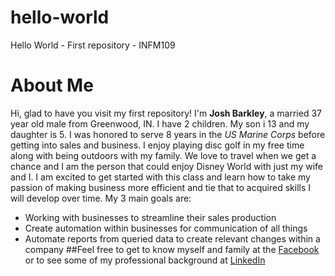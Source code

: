 # hello-world
Hello World - First repository - INFM109
# About Me
Hi, glad to have you visit my first repository!  I'm **Josh Barkley**, a married 37 year old male from Greenwood, IN.  I have 2 children.  My son i 13 and my daughter is 5.  I was honored to serve 8 years in the *US Marine Corps* before getting into sales and business.  I enjoy playing disc golf in my free time along with being outdoors with my family.  We love to travel when we get a chance and I am the person that could enjoy Disney World with just my wife and I.  I am excited to get started with this class and learn how to take my passion of making business more efficient and tie that to acquired skills I will develop over time.  My 3 main goals are:
* Working with businesses to streamline their sales production
* Create automation within businesses for communication of all things
* Automate reports from queried data to create relevant changes within a company
##Feel free to get to know myself and family at the [Facebook](https://www.facebook.com/joshua.barkley/) or to see some of my professional background at [LinkedIn](https://www.linkedin.com/in/jlbarkley/)
